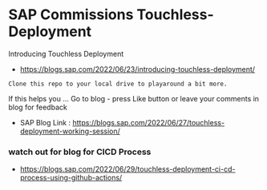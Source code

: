 # SAP Commissions Touchless-Deployment

Introducing Touchless Deployment
* https://blogs.sap.com/2022/06/23/introducing-touchless-deployment/

```
Clone this repo to your local drive to playaround a bit more.
```
If this helps you ... Go to blog - press Like button or leave your comments in blog for feedback
* SAP Blog Link : https://blogs.sap.com/2022/06/27/touchless-deployment-working-session/



### watch out for blog for CICD Process
* https://blogs.sap.com/2022/06/29/touchless-deployment-ci-cd-process-using-github-actions/
